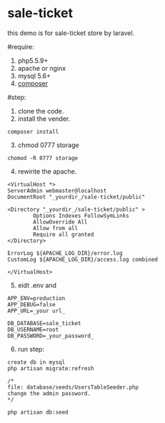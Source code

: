 # sale-ticket
this demo is for sale-ticket store by laravel.

#require:
1. php5.5.9+
2. apache or nginx
3. mysql 5.6+
4. [composer](https://getcomposer.org/doc/00-intro.md#installation-linux-unix-osx)


#step:
1. clone the code.
2. install the vender.

```
composer install
```

3. chmod 0777 storage

```
chomod -R 0777 storage
```

4. rewirite the apache.

```
<VirtualHost *>
ServerAdmin webmaster@localhost
DocumentRoot "_yourdir_/sale-ticket/public"

<Directory "_yourdir_/sale-ticket/public" >
        Options Indexes FollowSymLinks
        AllowOverride All
        Allow from all
        Require all granted
</Directory>

ErrorLog ${APACHE_LOG_DIR}/error.log
CustomLog ${APACHE_LOG_DIR}/access.log combined

</VirtualHost>
```

5. eidt .env and

```
APP_ENV=production
APP_DEBUG=false
APP_URL=_your url_

DB_DATABASE=sale_ticket
DB_USERNAME=root
DB_PASSWORD=_your_password_
```

6. run step:

```
create db in mysql
php artisan migrate:refresh

/*
file: database/seeds/UsersTableSeeder.php
change the admin password.
*/

php artisan db:seed
```

